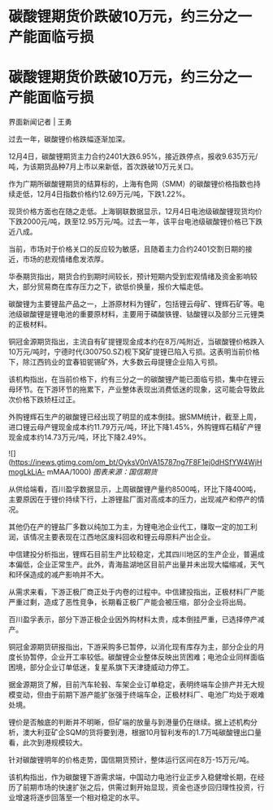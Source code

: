 # 碳酸锂期货价跌破10万元，约三分之一产能面临亏损

# 碳酸锂期货价跌破10万元，约三分之一产能面临亏损

界面新闻记者 | 王勇

过去一年，碳酸锂价格跌幅逐渐加深。

12月4日，碳酸锂期货主力合约2401大跌6.95%，接近跌停点，报收9.635万元/吨，为该期货品种7月上市以来新低，首次跌破10万元关口。

作为广期所碳酸锂期货的结算标的，上海有色网（SMM）的碳酸锂价格指数也持续走低，12月4日指数价格约12.69万元/吨，下跌1.22%。

现货价格方面也在随之走低。上海钢联数据显示，12月4日电池级碳酸锂现货均价下跌2000元/吨，跌至12.95万元/吨。过去一年，该平台电池级碳酸锂价格已下跌近八成。

当前，市场对于价格关口的反应较为敏感，且随着主力合约2401交割日期的接近，市场的悲观情绪愈发浓厚。

华泰期货指出，期货合约到期时间较长，预计短期内受到宏观情绪及资金影响较大，部分贸易商在库存压力之下，欲低价换量，报价大幅走低。

碳酸锂为主要锂盐产品之一，上游原材料为锂矿，包括锂云母矿、锂辉石矿等。电池级碳酸锂是锂电池的重要原材料，主要用于磷酸铁锂、钴酸锂以及部分三元锂类的正极材料。

铜冠金源期货指出，主流自有矿提锂现金成本约在8万/吨附近，当碳酸锂价格跌入10万元/吨时，宁德时代(300750.SZ)枧下窝矿提锂已陷入亏损。这表明当前价格下，除江西钨业的宜春钽铌锡矿外，大多数云母提锂企业陷入亏损。

该机构指出，在当前价格下，约有三分之一的碳酸锂产能已面临亏损，集中在锂云母环节。在下游环节的拖累下，产业整体表现出消费低迷的现象，这可能会导致此次价格下跌矫枉过正。

外购锂辉石生产的碳酸锂已经出现了明显的成本倒挂。据SMM统计，截至上周，进口锂云母产锂现金成本约11.79万元/吨，环比下降1.45%，外购锂辉石精矿产锂现金成本约14.73万元/吨，环比下降2.49%。

![](https://inews.gtimg.com/om_bt/OyksV0nVA15787ng7F8F1ej0dHSfYW4WjHmogLkLiA-
mMAA/1000) _图表来源：国信期货_

从供给端看，百川盈孚数据显示，上周碳酸锂产量约8500吨，环比下降400吨，主要原因在于锂价持续下行，上游锂盐厂面对高成本的压力，出现减产和停产的情况。

其他仍在产的锂盐厂多数以纯加工为主，为锂电池企业代工，赚取一定的加工利润，该情况主要表现在江西地区废料回收和锂云母原料产出企业。

中信建投分析指出，锂辉石目前生产比较稳定，尤其四川地区的生产企业，普遍成本偏低，企业正常生产。此外，青海盐湖地区目前产出量并未出现大幅缩减，天气和环保造成的减产影响并不大。

从需求来看，下游正极厂商正处于内卷的过程中。中信建投指出，正极材料厂产能严重过剩，造成了恶性竞争，长期看正极厂产能会被压缩，部分企业将出局。

百川盈孚表示，部分下游正极企业因外购材料太贵，成本倒挂严重，已选择停产减产。

铜冠金源期货研报指出，下游采购多已暂停，以消化现有库存为主，部分企业的月度长协暂停，企业开工率较低。碳酸锂企业整体反映出货困难；电池企业同样面临困境，部分企业订单低迷，复星系旗下天津捷威动力停工。

据金源期货了解，目前汽车轮毂、车架企业订单稳定，表明终端车企排产并无大规模变动，但由于前期下游产能扩张强于终端车企，正极材料厂、电池厂均处于艰难处境。

锂价是否触底的判断并不明晰，但矿端的放量与到港量仍在继续。据上述机构分析，澳大利亚矿企SQM的货将要到港，根据10月智利发布的1.7万吨碳酸锂出口量看，此次到港规模较大。

针对碳酸锂明年的价格走势，国信期货预计，整体运行区间在8万-15万元/吨。

该机构指出，作为碳酸锂下游需求端，中国动力电池行业正步入稳健增长期，在经历了前期市场的快速扩张之后，供需过剩开始显现，资金也逐步回归理性投资，行业增速将逐步回落至一个相对稳定的水平。


